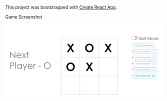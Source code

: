 This project was bootstrapped with [Create React App](https://github.com/facebook/create-react-app).

Game Screenshot

![Image of Yaktocat](https://github.com/rborole06/react-tic-tac-toe-game/blob/master/public/assets/images/tictactoe.png)
